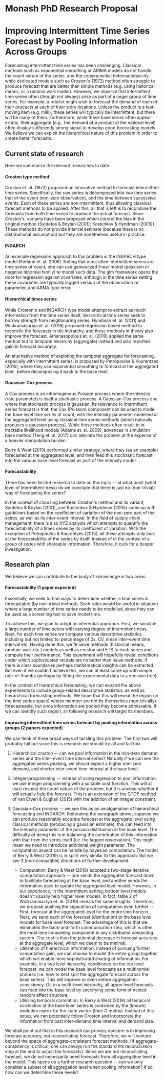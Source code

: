 # Monash PhD Research Proposal

# Improving Intermittent Time Series Forecast by Pooling Information Across Groups

Forecasting intermittent time series has been challenging. Classical methods such as exponential smoothing or ARIMA models do not handle the count nature of the series, and the consequential heteroscedasicity, while dedicated models such as Croston's (1972) method often struggle to produce forecast that are better than simple methods (e.g. using historical means, or a random walk model). However, we observe that intermittent time series often (though not always) arise as part of a larger group of time series. For example, a retailer might wish to forecast the demand of each of their products at each of their store locations. Unless the product is a fast-moving item (e.g. milk), these series will typically be intermittent, but there will be many of them. Furthermore, while these base series often appear erratic, their aggregate (e.g., the demand of a product at the national level) often display sufficiently strong signal to develop good forecasting models. We believe we can exploit the hierarchical nature of this problem in order to create better forecasts.

## Current state of research

Here we summarize the relevant researches to date.

#### Croston type method
Croston et. al. (1972) proposed an innovative method to forecast intermittent time series. Specifically, the raw series is decomposed into two time series: that of the event (non-zero observation), and the time between successive events. Each of these series are non-intermittent, thus allowing classical forecast methods to be applied. After this, all that is left is to recombine the forecasts from both time series to produce the actual forecast. Since Croston's, variants have been proposed which correct the bias in the original method (Syntetos & Boylan (2001); Kostenkov & Hyndman (2005)). These methods do not provide interval estimate (because there is no distributional assumption) but they are nonetheless useful in practice.

#### INGARCH
An example regression approach to this problem is the INGARCH type model (Ferland et. al. 2006). Noting that most often intermittent series are time series of count, one can use generalized linear model (possison or negative binomial family) to model such data. The glm framework opens the door for regression against covariates, although in the time series setting these covariates are typically lagged version of the observation or parameter, and ARMA type error.

#### Hierarchical times series
While Croston's and INGARCH type model attempt to extract as much information from the time series itself, hierarchical time series seek to borrow strength from neighbouring series. Hyndman et. al. (2011) and Wickramasuriya et. al. (2019) proposed regression based method to reconcile the forecasts in the hierarchy, and these methods in theory also improve the forecast. Athanasopolous et. al. (2016) applied the same method but to temporal hierarchy (aggregate) instead and also reported gain in forecast accuracy. 

An alternative method of exploting the temporal aggregate for forecasting, especially with intermittent series, is proposed by Petropoulos & Kourentzes (2015), where they use exponential smoothing to forecast at the aggregated level, before decomposing it back to the base level.

#### Gaussian-Cox process
A Cox process is an inhomogenous Poisson process where the intensity (rate parameter) is itself a stochastic process. A Gaussian-Cox process one where that stochastic process is gaussian. Its relevance to intermittent series forecast is that, the Cox (Poisson) component can be used to model the base level time series of count, with the intensity parameter modelled at the aggregated level using classical time series methods (which naturally produces a gaussian process). While these methods often result in in-tractable likelihood models (Adams et. al. 2009), advances in simulation base method (Teng et. al. 2017) can alleviate the problem at the expense of a heavier computation burden. 

Berry & West (2019) performed similar strategy, where they (as an example) forecasted at the aggregated level, and then feed this stochastic forecast into the various base level forecast as part of the intensity model. 

#### Forecastability
There has been limited research to date on this topic -- at what point (what level of intermittent-ness) do we conclude that  there is just no (non-trivial) way of forecasting the series? 

In the context of choosing between Croston's method and its variant, Syntetos & Boylan (2001), and Kostenkov & Hyndman (2005) came up with guidelines based on the coefficient of variation of the non-zero part of the seires, as well as its inter-event interval. In the field of supply chain management, there is also XYZ analysis which attempts to quantify the forecastability of a times series by its coefficient of variation. With the exception of Petropoulos & Kourentzes (2015), all these attempts only look at the forecastability of the series by itself, instead of in the context of a group of series with shareable information. Therefore, it calls for a deeper investigation.


## Research plan
We believe we can contribute to the body of knkowledge in two areas:

#### Forecastability (1 paper expected)
Essentially, we seek to find ways to determinte whether a time series is forecastable (by non-trivial method). Such rules would be useful in situation where a large number of time series needs to be modelled, since they can be used as a screening test to save model time. 

To achieve this, we plan to adopt an inferential approach. First, we simulate a large number of time series with varying degree of intermittent-ness. Next, for each time series we compute various descriptive statistics, including but not limited to: percentage of 0s, CV, mean inter-event time interval etc. Having done this, we fit naive methods (historical means, random-walk etc.) models as well as croston and ETS to each series and compute their performance. This experiment will hopefully reveal conditions under which sophisticated models are no better than naive methods. If there is clear boundaries perhaps mathematical insights can be extracted. But even if we couldn't achieve this, we can at least come up with simple rule-of-thumbs (perhaps by fitting the experimental data to a decision tree).

In the context of hierarchical forecasting, we can expand the above experiments to include group-related descriptive statistics, as well as hierarchical forecasting methods. We hope that this will reveal the region (in the time series space) whose member are not by themselves (non-trivially) forecasteable, but once information are pooled they become admissable. If we can identify such region, all following research will target its members.

#### Improving intermittent time series forecast by pooling information across groups (2 papers expected)
We can think of three broad ways of tackling this problem. The first two will probably fail but since this is research we should try all and fail fast.

1. Hierarchical croston -- can we pool information in the non-zero demand series and the inter-event time interval series? Natually if we can see the aggregated series peaking, we should expect a higher non-zero demand, and shorter inter-event time interval at the base level.

2. Integer-programming -- instead of using regression to pool information, we use integer programming with a suitable cost function. This will at least respect the count nature of the problem, but it is unclear whether it will actually help the forecast. This is an extension of the GTOP method of van Erven & Cugliari (2015) with the addition of an integer constraint.

3. Gaussian-Cox process -- we see this as an amalgamation of hierarchical forecasting and INGARCH. Reiterating the paragraph above, suppose we can produce reasonably accurate forecast at the aggregate level using classical methods (producing a gaussian estimate), this can feed into the intensity parameter of the possion distribution at the base level. The difficulty of doing this is in balancing the contribution of this information with that from the series itself (i.e. the lagged observation). This might mean we need to introduce additional weight parameter. The computation aspect can be handle by bayesian computation. The model of Berry & West (2019) is in spirit very similar to this approach. But we see 3 (non-compatible) directions of further development. 
    + Computation: Berry & West (2019) adopted a two-stage iterative computation approach -- one sends the aggregated forecast down to facilitate forecasting at the base level, and another sends the information back to update the aggregated level model. However, in our experience, in the intermittent setting, bottom level models doesn't usually help higher level models. In fact, table 2 of Wickramasuriya et. al. (2019) reveals the same insights. Therefore, we propose pushing the separation of computation even further -- First, forecast at the aggregated level for the entire time horizon. Next, we send each of the forecast (distribution) to the base level models for base level forecast. The advantage of this is that we eliminated the back-and-forth communication step, which is often the most time consuming component in any distributed computing system. The cost is then the potential decrease in forecast accuracy at the aggregate level, which we deem to be minimal.
    + Utilisation of hierarchical information: Instead of pursuing further computation gain, we can choose to model the entire group together which will enable more sophisticated sharing of information. For example, in a two level hierarchy, conditioned on the top level forecast, we can model the base level forecasts as a multinomial process (i.e. how to best split the aggregate forecast across the base series). This will improve or even enfore aggregation-consistency. Or, in a multi-level hierarchy, all upper level forecasts can feed into the base level by specifying some form of nested random effect structure.
    + Utilising temporal correlation: In Berry & West (2019) all temporal correlation at the base level series is contained by the (known) evolution matrix for the state vector (their G matrix). Instead of this setup, we can potentially follow Croston and incorporate the information from past inter-demand time interval and demand size.

We shall point out that in this research our primary concern is in improving forecast accuracy, not reconciliating forecast. Therefore, we will venture beyond the space of aggregate-consistent forecast methods. (If aggregate-consistency is critical, one can always run the standard hts reconciliation step at the end to adjust the forecasts). Since we are not reconciliating forecast, we do not necessarily need forecasts from all aggregation level in the model. This opens up a further research question -- can we only consider a subset of all aggregation level when pooling information? If so, how can we determine these levels?